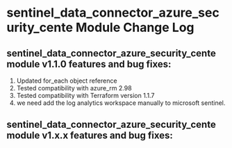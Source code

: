 #  sentinel_data_connector_azure_security_cente Module Change Log

##  sentinel_data_connector_azure_security_cente module v1.1.0 features and bug fixes:

1. Updated for_each object reference
2. Tested compatibility with azure_rm 2.98
3. Tested compatibility with Terraform version 1.1.7
4. we need add the log analytics workspace manually to microsoft sentinel.

##  sentinel_data_connector_azure_security_cente module v1.x.x features and bug fixes:


